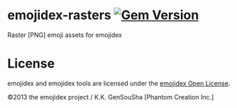 emojidex-rasters [![Gem Version](https://badge.fury.io/rb/emojidex-rasters.svg)](https://badge.fury.io/rb/emojidex-rasters)
================

Raster [PNG] emoji assets for emojidex

License
=======
emojidex and emojidex tools are licensed under the [emojidex Open License](https://www.emojidex.com/emojidex/emojidex_open_license).

©2013 the emojidex project / K.K. GenSouSha [Phantom Creation Inc.]
